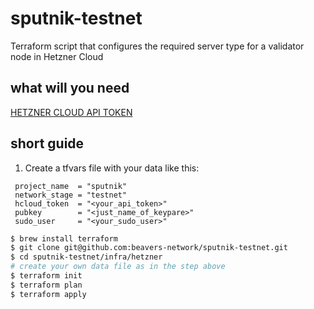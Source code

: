 # sputnik-testnet
Terraform script that configures the required server type for a validator node in Hetzner Cloud

## what will you need

[HETZNER CLOUD API TOKEN](https://docs.hetzner.com/cloud/api/getting-started/generating-api-token/)

## short guide

1. Create a tfvars file with your data like this:
```t
 project_name  = "sputnik"
 network_stage = "testnet"
 hcloud_token  = "<your_api_token>"
 pubkey        = "<just_name_of_keypare>"
 sudo_user     = "<your_sudo_user>"
``` 

   
```bash
$ brew install terraform
$ git clone git@github.com:beavers-network/sputnik-testnet.git
$ cd sputnik-testnet/infra/hetzner
# сreate your own data file as in the step above
$ terraform init
$ terraform plan
$ terraform apply
```
